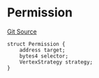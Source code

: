 # Permission
[Git Source](https://github.com/llama-community/vertex-v1/blob/70bca1f277bc850b978430124f30f78eafae28bf/src/utils/Structs.sol)


```solidity
struct Permission {
    address target;
    bytes4 selector;
    VertexStrategy strategy;
}
```

